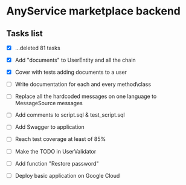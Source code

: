 # AnyService marketplace backend

## Tasks list
- [x] ...deleted 81 tasks
    
- [x] Add "documents" to UserEntity and all the chain
- [x] Cover with tests adding documents to a user

- [ ] Write documentation for each and every method\class
- [ ] Replace all the hardcoded messages on one language to MessageSource messages
- [ ] Add comments to script.sql & test_script.sql
- [ ] Add Swagger to application
- [ ] Reach test coverage at least of 85%
- [ ] Make the TODO in UserValidator
- [ ] Add function "Restore password"
- [ ] Deploy basic application on Google Cloud
